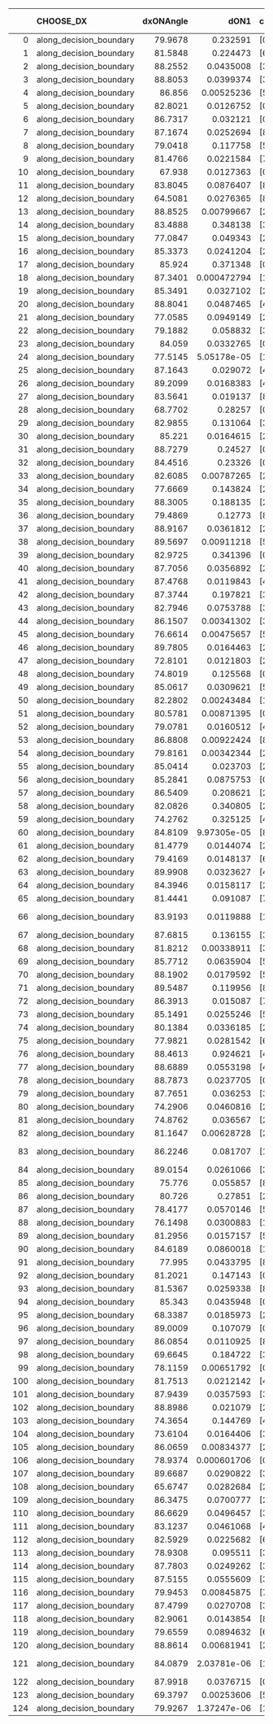 |     | CHOOSE_DX               |   dxONAngle |        dON1 | cIDON1   |   dON_patch_1 |   nTON |         dON |   dxOFFAngle |       dOFF1 | cIDOFF1   |   dOFF_patch_1 |   nTOFF |        dOFF | SUCCESS   |   nExp |   dual_point_id |   subpoint_time_seconds |   total_execution_time |       logp |        dOFF/dON | Vote dOFF>dON   |
|----:|:------------------------|------------:|------------:|:---------|--------------:|-------:|------------:|-------------:|------------:|:----------|---------------:|--------:|------------:|:----------|-------:|----------------:|------------------------:|-----------------------:|-----------:|----------------:|:----------------|
|   0 | along_decision_boundary |     79.9678 | 0.232591    | [0 1]    |   0.232591    |      1 | 0.232591    |      84.113  | 0.141233    | [0 1]     |    0.141233    |       1 | 0.141233    | False     |      1 |               1 |                1.5151   |                2.50643 |  0         |     0.607215    | False           |
|   1 | along_decision_boundary |     81.5848 | 0.224473    | [6 7]    |   0.224473    |      1 | 0.224473    |      85.5471 | 0.088327    | [6 7]     |    0.088327    |       1 | 0.088327    | False     |      2 |               2 |                0.993141 |                3.66914 | -0.5       |     0.393487    | False           |
|   2 | along_decision_boundary |     88.2552 | 0.0435008   | [3 4]    |   0.0435008   |      1 | 0.0435008   |      88.3576 | 0.199363    | [3 4]     |    0.199363    |       1 | 0.199363    | True      |      3 |               3 |                0.980457 |                4.70737 | -1         |     4.58297     | True            |
|   3 | along_decision_boundary |     88.8053 | 0.0399374   | [3 7]    |   0.0399374   |      1 | 0.0399374   |      88.6692 | 0.107586    | [3 7]     |    0.107586    |       1 | 0.107586    | True      |      4 |               4 |                0.760417 |                5.60157 | -0.166667  |     2.69386     | True            |
|   4 | along_decision_boundary |     86.856  | 0.00525236  | [5 7]    |   0.00525236  |      1 | 0.00525236  |      82.7101 | 0.10345     | [5 7]     |    0.10345     |       1 | 0.10345     | True      |      5 |               5 |                0.724249 |                6.35981 | -0         |    19.6958      | True            |
|   5 | along_decision_boundary |     82.8021 | 0.0126752   | [0 1]    |   0.0126752   |      1 | 0.0126752   |      80.1441 | 0.103544    | [0 1]     |    0.103544    |       1 | 0.103544    | True      |      6 |               6 |                0.721108 |                7.20234 | -0.1       |     8.16903     | True            |
|   6 | along_decision_boundary |     86.7317 | 0.032121    | [0 8]    |   0.032121    |      1 | 0.032121    |      80.7263 | 0.028818    | [1 8]     |    0.028818    |       1 | 0.028818    | False     |      7 |               7 |                1.05113  |                8.34821 | -0.333333  |     0.89717     | False           |
|   7 | along_decision_boundary |     87.1674 | 0.0252694   | [8 9]    |   0.0252694   |      1 | 0.0252694   |      88.3929 | 0.00744192  | [8 9]     |    0.00744192  |       1 | 0.00744192  | False     |      8 |               8 |                0.64301  |                9.04422 | -0.0714286 |     0.294503    | False           |
|   8 | along_decision_boundary |     79.0418 | 0.117758    | [5 9]    |   0.117758    |      1 | 0.117758    |      79.0758 | 0.273866    | [5 9]     |    0.273866    |       1 | 0.273866    | True      |      9 |               9 |                1.00347  |               10.1562  | -0         |     2.32567     | True            |
|   9 | along_decision_boundary |     81.4766 | 0.0221584   | [7 9]    |   0.0221584   |      1 | 0.0221584   |      82.4389 | 0.11775     | [7 9]     |    0.11775     |       1 | 0.11775     | True      |     10 |              10 |                0.911222 |               11.1648  | -0.0555556 |     5.31401     | True            |
|  10 | along_decision_boundary |     67.938  | 0.0127363   | [0 2]    |   0.0127363   |      1 | 0.0127363   |      80.247  | 0.0347562   | [1 2]     |    0.0347562   |       1 | 0.0347562   | True      |     11 |              11 |                0.716458 |               11.9678  | -0.2       |     2.7289      | True            |
|  11 | along_decision_boundary |     83.8045 | 0.0876407   | [8 9]    |   0.0876407   |      1 | 0.0876407   |      89.2779 | 0.197094    | [8 9]     |    0.197094    |       1 | 0.197094    | True      |     12 |              12 |                0.870302 |               12.8966  | -0.409091  |     2.24889     | True            |
|  12 | along_decision_boundary |     64.5081 | 0.0276365   | [8 9]    |   0.0276365   |      1 | 0.0276365   |      74.3996 | 0.100211    | [8 9]     |    0.100211    |       1 | 0.100211    | True      |     13 |              13 |                0.906779 |               13.8124  | -0.666667  |     3.62604     | True            |
|  13 | along_decision_boundary |     88.8525 | 0.00799667  | [2 5]    |   0.00799667  |      1 | 0.00799667  |      84.4171 | 0.132932    | [2 5]     |    0.132932    |       1 | 0.132932    | True      |     14 |              14 |                1.08336  |               14.9048  | -0.961538  |    16.6235      | True            |
|  14 | along_decision_boundary |     83.4888 | 0.348138    | [3 5]    |   0.348138    |      1 | 0.348138    |      82.3444 | 0.102909    | [3 5]     |    0.102909    |       1 | 0.102909    | False     |     15 |              15 |                1.02534  |               16.0007  | -1.28571   |     0.295597    | False           |
|  15 | along_decision_boundary |     77.0847 | 0.049343    | [2 7]    |   0.049343    |      1 | 0.049343    |      80.2398 | 0.0432341   | [2 7]     |    0.0432341   |       1 | 0.0432341   | False     |     16 |              16 |                0.714162 |               16.7772  | -0.833333  |     0.876196    | False           |
|  16 | along_decision_boundary |     85.3373 | 0.0241204   | [2 3]    |   0.0241204   |      1 | 0.0241204   |      84.4649 | 0.0398917   | [2 3]     |    0.0398917   |       1 | 0.0398917   | True      |     17 |              17 |                0.643191 |               17.551   | -0.5       |     1.65386     | True            |
|  17 | along_decision_boundary |     85.924  | 0.371348    | [0 1]    |   0.371348    |      1 | 0.371348    |      88.8969 | 0.0478678   | [0 1]     |    0.0478678   |       1 | 0.0478678   | False     |     18 |              18 |                0.886361 |               18.4873  | -0.735294  |     0.128903    | False           |
|  18 | along_decision_boundary |     87.3401 | 0.000472794 | [1 2]    |   0.000472794 |      1 | 0.000472794 |      89.4556 | 0.0157699   | [0 2]     |    0.0157699   |       1 | 0.0157699   | True      |     19 |              19 |                0.598016 |               19.1601  | -0.444444  |    33.3547      | True            |
|  19 | along_decision_boundary |     85.3491 | 0.0327102   | [2 7]    |   0.0327102   |      1 | 0.0327102   |      87.5584 | 0.220593    | [2 7]     |    0.220593    |       1 | 0.220593    | True      |     20 |              20 |                0.835068 |               20.1386  | -0.657895  |     6.74385     | True            |
|  20 | along_decision_boundary |     88.8041 | 0.0487465   | [4 7]    |   0.0487465   |      1 | 0.0487465   |      86.4115 | 0.0309938   | [4 7]     |    0.0309938   |       1 | 0.0309938   | False     |     21 |              21 |                0.737216 |               20.8998  | -0.9       |     0.635815    | False           |
|  21 | along_decision_boundary |     77.0585 | 0.0949149   | [2 8]    |   0.0949149   |      1 | 0.0949149   |      83.5371 | 0.16593     | [2 8]     |    0.16593     |       1 | 0.16593     | True      |     22 |              22 |                1.11153  |               22.0718  | -0.595238  |     1.7482      | True            |
|  22 | along_decision_boundary |     79.1882 | 0.058832    | [3 7]    |   0.058832    |      1 | 0.058832    |      84.6474 | 0.113125    | [3 7]     |    0.113125    |       1 | 0.113125    | True      |     23 |              23 |                1.29857  |               23.566   | -0.818182  |     1.92284     | True            |
|  23 | along_decision_boundary |     84.059  | 0.0332765   | [0 7]    |   0.0332765   |      1 | 0.0332765   |      88.4753 | 0.0101324   | [1 7]     |    0.0101324   |       1 | 0.0101324   | False     |     24 |              24 |                0.692291 |               24.2993  | -1.06522   |     0.30449     | False           |
|  24 | along_decision_boundary |     77.5145 | 5.05178e-05 | [1 2]    |   5.05178e-05 |      1 | 5.05178e-05 |      86.2004 | 0.187373    | [0 2]     |    0.187373    |       1 | 0.187373    | True      |     25 |              25 |                0.9573   |               25.3736  | -0.75      |  3709.05        | True            |
|  25 | along_decision_boundary |     87.1643 | 0.029072    | [4 7]    |   0.029072    |      1 | 0.029072    |      83.7576 | 0.0141987   | [4 7]     |    0.0141987   |       1 | 0.0141987   | False     |     26 |              26 |                0.630519 |               26.0537  | -0.98      |     0.488397    | False           |
|  26 | along_decision_boundary |     89.2099 | 0.0168383   | [4 9]    |   0.0168383   |      1 | 0.0168383   |      88.092  | 0.0724768   | [4 9]     |    0.0724768   |       1 | 0.0724768   | True      |     27 |              27 |                0.590343 |               26.7616  | -0.692308  |     4.30428     | True            |
|  27 | along_decision_boundary |     83.5641 | 0.019137    | [8 9]    |   0.019137    |      1 | 0.019137    |      84.1472 | 0.253048    | [8 9]     |    0.253048    |       1 | 0.253048    | True      |     28 |              28 |                0.679173 |               27.7488  | -0.907407  |    13.223       | True            |
|  28 | along_decision_boundary |     68.7702 | 0.28257     | [0 8]    |   0.28257     |      1 | 0.28257     |      87.8724 | 0.00580994  | [1 8]     |    0.00580994  |       1 | 0.00580994  | False     |     29 |              29 |                0.757804 |               28.5566  | -1.14286   |     0.0205611   | False           |
|  29 | along_decision_boundary |     82.9855 | 0.131064    | [3 7]    |   0.131064    |      1 | 0.131064    |      85.8708 | 0.0268433   | [3 7]     |    0.0268433   |       1 | 0.0268433   | False     |     30 |              30 |                0.698534 |               29.3708  | -0.844828  |     0.204811    | False           |
|  30 | along_decision_boundary |     85.221  | 0.0164615   | [2 7]    |   0.0164615   |      1 | 0.0164615   |      85.9783 | 0.0549156   | [2 7]     |    0.0549156   |       1 | 0.0549156   | True      |     31 |              31 |                0.700626 |               30.1094  | -0.6       |     3.33599     | True            |
|  31 | along_decision_boundary |     88.7279 | 0.24527     | [0 9]    |   0.24527     |      1 | 0.24527     |      84.2388 | 0.0427214   | [1 9]     |    0.0427214   |       1 | 0.0427214   | False     |     32 |              32 |                1.05412  |               31.2181  | -0.790323  |     0.174181    | False           |
|  32 | along_decision_boundary |     84.4516 | 0.23326     | [0 2]    |   0.23326     |      1 | 0.23326     |      86.9768 | 4.0596e-06  | [0 2]     |    4.0596e-06  |       1 | 4.0596e-06  | False     |     33 |              33 |                0.68622  |               31.9708  | -0.5625    |     1.74038e-05 | False           |
|  33 | along_decision_boundary |     82.6085 | 0.00787265  | [2 6]    |   0.00787265  |      1 | 0.00787265  |      89.3129 | 0.0262668   | [2 6]     |    0.0262668   |       1 | 0.0262668   | True      |     34 |              34 |                0.830057 |               32.8904  | -0.378788  |     3.33646     | True            |
|  34 | along_decision_boundary |     77.6669 | 0.143824    | [2 9]    |   0.143824    |      1 | 0.143824    |      79.0803 | 0.0236451   | [2 9]     |    0.0236451   |       1 | 0.0236451   | False     |     35 |              35 |                0.58826  |               33.5492  | -0.529412  |     0.164403    | False           |
|  35 | along_decision_boundary |     88.3005 | 0.188135    | [2 5]    |   0.188135    |      1 | 0.188135    |      89.1512 | 0.224799    | [2 5]     |    0.224799    |       1 | 0.224799    | True      |     36 |              36 |                0.870492 |               34.5482  | -0.357143  |     1.19488     | True            |
|  36 | along_decision_boundary |     79.4869 | 0.12773     | [8 9]    |   0.12773     |      1 | 0.12773     |      89.7713 | 0.327895    | [8 9]     |    0.327895    |       1 | 0.327895    | True      |     37 |              37 |                1.17662  |               35.7709  | -0.5       |     2.5671      | True            |
|  37 | along_decision_boundary |     88.9167 | 0.0361812   | [2 5]    |   0.0361812   |      1 | 0.0361812   |      87.3777 | 0.138445    | [2 5]     |    0.138445    |       1 | 0.138445    | True      |     38 |              38 |                0.862265 |               36.6802  | -0.662162  |     3.82642     | True            |
|  38 | along_decision_boundary |     89.5697 | 0.00911218  | [5 7]    |   0.00911218  |      1 | 0.00911218  |      86.1803 | 0.264897    | [5 7]     |    0.264897    |       1 | 0.264897    | True      |     39 |              39 |                1.13993  |               37.9331  | -0.842105  |    29.0707      | True            |
|  39 | along_decision_boundary |     82.9725 | 0.341396    | [0 1]    |   0.341396    |      1 | 0.341396    |      85.7976 | 0.038178    | [0 1]     |    0.038178    |       1 | 0.038178    | False     |     40 |              40 |                0.710343 |               38.93    | -1.03846   |     0.111829    | False           |
|  40 | along_decision_boundary |     87.7056 | 0.0356892   | [2 8]    |   0.0356892   |      1 | 0.0356892   |      84.3989 | 0.00159677  | [2 8]     |    0.00159677  |       1 | 0.00159677  | False     |     41 |              41 |                0.734724 |               40.0397  | -0.8       |     0.0447411   | False           |
|  41 | along_decision_boundary |     87.4768 | 0.0119843   | [4 6]    |   0.0119843   |      1 | 0.0119843   |      88.3105 | 0.0286989   | [4 6]     |    0.0286989   |       1 | 0.0286989   | True      |     42 |              42 |                0.660812 |               41.029   | -0.597561  |     2.39471     | True            |
|  42 | along_decision_boundary |     87.3744 | 0.197821    | [3 7]    |   0.197821    |      1 | 0.197821    |      88.7428 | 0.146145    | [3 7]     |    0.146145    |       1 | 0.146145    | False     |     43 |              43 |                0.817911 |               41.9125  | -0.761905  |     0.738772    | False           |
|  43 | along_decision_boundary |     82.7946 | 0.0753788   | [3 7]    |   0.0753788   |      1 | 0.0753788   |      87.7648 | 0.00648314  | [3 7]     |    0.00648314  |       1 | 0.00648314  | False     |     44 |              44 |                0.982073 |               43.0154  | -0.569767  |     0.0860076   | False           |
|  44 | along_decision_boundary |     86.1507 | 0.00341302  | [3 7]    |   0.00341302  |      1 | 0.00341302  |      89.4431 | 0.00475889  | [3 7]     |    0.00475889  |       1 | 0.00475889  | True      |     45 |              45 |                0.703466 |               43.8164  | -0.409091  |     1.39433     | True            |
|  45 | along_decision_boundary |     76.6614 | 0.00475657  | [5 7]    |   0.00475657  |      1 | 0.00475657  |      79.2631 | 0.0149375   | [5 7]     |    0.0149375   |       1 | 0.0149375   | True      |     46 |              46 |                0.654787 |               44.5067  | -0.544444  |     3.14039     | True            |
|  46 | along_decision_boundary |     89.7805 | 0.0164463   | [2 7]    |   0.0164463   |      1 | 0.0164463   |      88.9065 | 0.0875      | [2 7]     |    0.0875      |       1 | 0.0875      | True      |     47 |              47 |                0.891252 |               45.4385  | -0.695652  |     5.32034     | True            |
|  47 | along_decision_boundary |     72.8101 | 0.0121803   | [2 4]    |   0.0121803   |      1 | 0.0121803   |      82.8718 | 0.220997    | [2 4]     |    0.220997    |       1 | 0.220997    | True      |     48 |              48 |                0.981089 |               46.5387  | -0.861702  |    18.1439      | True            |
|  48 | along_decision_boundary |     74.8019 | 0.125568    | [0 1]    |   0.125568    |      1 | 0.125568    |      83.2934 | 0.266156    | [0 1]     |    0.266156    |       1 | 0.266156    | True      |     49 |              49 |                1.4266   |               48.1861  | -1.04167   |     2.11961     | True            |
|  49 | along_decision_boundary |     85.0617 | 0.0309621   | [5 9]    |   0.0309621   |      1 | 0.0309621   |      86.1849 | 0.0235008   | [5 9]     |    0.0235008   |       1 | 0.0235008   | False     |     50 |              50 |                0.871577 |               49.0786  | -1.23469   |     0.759018    | False           |
|  50 | along_decision_boundary |     82.2802 | 0.00243484  | [1 5]    |   0.00243484  |      1 | 0.00243484  |      83.9088 | 0.00891769  | [0 5]     |    0.00891769  |       1 | 0.00891769  | True      |     51 |              51 |                0.643977 |               49.8201  | -1         |     3.66253     | True            |
|  51 | along_decision_boundary |     80.5781 | 0.00871395  | [0 4]    |   0.00871395  |      1 | 0.00871395  |      82.881  | 0.175652    | [1 4]     |    0.175652    |       1 | 0.175652    | True      |     52 |              52 |                0.85413  |               50.7456  | -1.18627   |    20.1575      | True            |
|  52 | along_decision_boundary |     79.0781 | 0.0160512   | [4 8]    |   0.0160512   |      1 | 0.0160512   |      87.2623 | 0.0871605   | [4 8]     |    0.0871605   |       1 | 0.0871605   | True      |     53 |              53 |                0.965441 |               51.8485  | -1.38462   |     5.43017     | True            |
|  53 | along_decision_boundary |     86.8808 | 0.00922424  | [8 9]    |   0.00922424  |      1 | 0.00922424  |      87.3615 | 0.0380372   | [8 9]     |    0.0380372   |       1 | 0.0380372   | True      |     54 |              54 |                0.995727 |               52.8793  | -1.59434   |     4.12361     | True            |
|  54 | along_decision_boundary |     79.8161 | 0.00342344  | [2 7]    |   0.00342344  |      1 | 0.00342344  |      85.6723 | 0.0385257   | [2 7]     |    0.0385257   |       1 | 0.0385257   | True      |     55 |              55 |                0.683007 |               53.6818  | -1.81481   |    11.2535      | True            |
|  55 | along_decision_boundary |     85.0414 | 0.023703    | [2 7]    |   0.023703    |      1 | 0.023703    |      89.6956 | 0.0717329   | [2 7]     |    0.0717329   |       1 | 0.0717329   | True      |     56 |              56 |                0.72823  |               54.4371  | -2.04545   |     3.02633     | True            |
|  56 | along_decision_boundary |     85.2841 | 0.0875753   | [0 1]    |   0.0875753   |      1 | 0.0875753   |      89.7436 | 0.151658    | [0 1]     |    0.151658    |       1 | 0.151658    | True      |     57 |              58 |                1.79292  |             2101.85    | -2.28571   |     1.73174     | True            |
|  57 | along_decision_boundary |     86.5409 | 0.208621    | [2 7]    |   0.208621    |      1 | 0.208621    |      87.464  | 0.757821    | [2 7]     |    0.757821    |       1 | 0.757821    | True      |     58 |              59 |                2.47921  |             2104.66    | -2.53509   |     3.63253     | True            |
|  58 | along_decision_boundary |     82.0826 | 0.340805    | [2 7]    |   0.340805    |      1 | 0.340805    |      81.8812 | 1.13282     | [2 7]     |    1.13282     |       1 | 1.13282     | True      |     59 |              60 |                5.81847  |             2110.55    | -2.7931    |     3.32396     | True            |
|  59 | along_decision_boundary |     74.2762 | 0.325125    | [4 5]    |   0.325125    |      1 | 0.325125    |      79.5138 | 0.058717    | [4 5]     |    0.058717    |       1 | 0.058717    | False     |     60 |              61 |                2.41007  |             2113.08    | -3.05932   |     0.180598    | False           |
|  60 | along_decision_boundary |     84.8109 | 9.97305e-05 | [8 9]    |   9.97305e-05 |      1 | 9.97305e-05 |      88.7155 | 0.100791    | [8 9]     |    0.100791    |       1 | 0.100791    | True      |     61 |              62 |                2.80476  |             2116       | -2.7       |  1010.64        | True            |
|  61 | along_decision_boundary |     81.4779 | 0.0144074   | [2 7]    |   0.0144074   |      1 | 0.0144074   |      87.7005 | 0.0106955   | [2 7]     |    0.0106955   |       1 | 0.0106955   | False     |     62 |              63 |                1.88191  |             2118.05    | -2.95902   |     0.742364    | False           |
|  62 | along_decision_boundary |     79.4169 | 0.0148137   | [6 7]    |   0.0148137   |      1 | 0.0148137   |      86.2055 | 0.0121114   | [6 7]     |    0.0121114   |       1 | 0.0121114   | False     |     63 |              64 |                2.68354  |             2120.82    | -2.6129    |     0.817581    | False           |
|  63 | along_decision_boundary |     89.9908 | 0.0323627   | [4 9]    |   0.0323627   |      1 | 0.0323627   |      85.8697 | 0.00788311  | [4 9]     |    0.00788311  |       1 | 0.00788311  | False     |     64 |              65 |                1.9701   |             2122.86    | -2.29365   |     0.243586    | False           |
|  64 | along_decision_boundary |     84.3946 | 0.0158117   | [2 4]    |   0.0158117   |      1 | 0.0158117   |      85.0831 | 0.0132443   | [2 4]     |    0.0132443   |       1 | 0.0132443   | False     |     65 |              66 |                2.17995  |             2125.16    | -2         |     0.83763     | False           |
|  65 | along_decision_boundary |     81.4441 | 0.091087    | [7 9]    |   0.091087    |      1 | 0.091087    |      86.2942 | 0.152214    | [7 9]     |    0.152214    |       1 | 0.152214    | True      |     66 |              67 |                2.88387  |             2128.1     | -1.73077   |     1.67109     | True            |
|  66 | along_decision_boundary |     83.9193 | 0.0119888   | [1 9]    |   0.0119888   |      1 | 0.0119888   |      82.132  | 9.54911e-06 | [0 9]     |    9.54911e-06 |       1 | 9.54911e-06 | False     |     67 |              68 |                1.76344  |             2129.98    | -1.93939   |     0.000796505 | False           |
|  67 | along_decision_boundary |     87.6815 | 0.136155    | [3 5]    |   0.136155    |      1 | 0.136155    |      89.678  | 0.00909923  | [3 5]     |    0.00909923  |       1 | 0.00909923  | False     |     68 |              69 |                2.92048  |             2132.97    | -1.6791    |     0.0668297   | False           |
|  68 | along_decision_boundary |     81.8212 | 0.00338911  | [3 7]    |   0.00338911  |      1 | 0.00338911  |      87.1607 | 0.00198211  | [3 7]     |    0.00198211  |       1 | 0.00198211  | False     |     69 |              70 |                2.11279  |             2135.14    | -1.44118   |     0.584847    | False           |
|  69 | along_decision_boundary |     85.7712 | 0.0635904   | [5 9]    |   0.0635904   |      1 | 0.0635904   |      86.7019 | 0.113504    | [5 9]     |    0.113504    |       1 | 0.113504    | True      |     70 |              71 |                2.87417  |             2138.11    | -1.22464   |     1.78492     | True            |
|  70 | along_decision_boundary |     88.1902 | 0.0179592   | [5 9]    |   0.0179592   |      1 | 0.0179592   |      85.7537 | 0.185646    | [5 9]     |    0.185646    |       1 | 0.185646    | True      |     71 |              72 |                1.80123  |             2140.01    | -1.4       |    10.3371      | True            |
|  71 | along_decision_boundary |     89.5487 | 0.119956    | [8 9]    |   0.119956    |      1 | 0.119956    |      81.5507 | 0.0380266   | [8 9]     |    0.0380266   |       1 | 0.0380266   | False     |     72 |              73 |                2.71686  |             2142.78    | -1.58451   |     0.317006    | False           |
|  72 | along_decision_boundary |     86.3913 | 0.015087    | [7 9]    |   0.015087    |      1 | 0.015087    |      87.8361 | 0.00374176  | [7 9]     |    0.00374176  |       1 | 0.00374176  | False     |     73 |              74 |                2.34599  |             2145.24    | -1.36111   |     0.248013    | False           |
|  73 | along_decision_boundary |     85.1491 | 0.0255246   | [5 7]    |   0.0255246   |      1 | 0.0255246   |      88.9384 | 0.0894439   | [5 7]     |    0.0894439   |       1 | 0.0894439   | True      |     74 |              75 |                2.75992  |             2148.12    | -1.15753   |     3.50423     | True            |
|  74 | along_decision_boundary |     80.1384 | 0.0336185   | [2 4]    |   0.0336185   |      1 | 0.0336185   |      86.2708 | 0.149009    | [2 4]     |    0.149009    |       1 | 0.149009    | True      |     75 |              76 |                4.4944   |             2152.74    | -1.32432   |     4.43235     | True            |
|  75 | along_decision_boundary |     77.9821 | 0.0281542   | [6 7]    |   0.0281542   |      1 | 0.0281542   |      84.1436 | 0.153909    | [6 7]     |    0.153909    |       1 | 0.153909    | True      |     76 |              77 |                1.01919  |             2153.94    | -1.5       |     5.46666     | True            |
|  76 | along_decision_boundary |     88.4613 | 0.924621    | [4 5]    |   0.924621    |      1 | 0.924621    |      89.6721 | 0.422063    | [4 5]     |    0.422063    |       1 | 0.422063    | False     |     77 |              78 |                1.13573  |             2155.08    | -1.68421   |     0.456471    | False           |
|  77 | along_decision_boundary |     88.6889 | 0.0553198   | [4 9]    |   0.0553198   |      1 | 0.0553198   |      89.9026 | 0.258063    | [4 9]     |    0.258063    |       1 | 0.258063    | True      |     78 |              79 |                0.47277  |             2155.56    | -1.46104   |     4.66493     | True            |
|  78 | along_decision_boundary |     88.7873 | 0.0237705   | [0 9]    |   0.0237705   |      1 | 0.0237705   |      81.7733 | 0.00224466  | [1 9]     |    0.00224466  |       1 | 0.00224466  | False     |     79 |              80 |                0.821054 |             2156.39    | -1.64103   |     0.0944307   | False           |
|  79 | along_decision_boundary |     87.7651 | 0.036253    | [3 9]    |   0.036253    |      1 | 0.036253    |      81.1736 | 0.13171     | [3 9]     |    0.13171     |       1 | 0.13171     | True      |     80 |              81 |                0.720359 |             2157.13    | -1.42405   |     3.63307     | True            |
|  80 | along_decision_boundary |     74.2906 | 0.0460816   | [2 9]    |   0.0460816   |      1 | 0.0460816   |      83.1789 | 0.0462449   | [2 9]     |    0.0462449   |       1 | 0.0462449   | True      |     81 |              82 |                0.827088 |             2157.97    | -1.6       |     1.00354     | True            |
|  81 | along_decision_boundary |     74.8762 | 0.036567    | [2 4]    |   0.036567    |      1 | 0.036567    |      83.7329 | 0.111658    | [2 4]     |    0.111658    |       1 | 0.111658    | True      |     82 |              83 |                0.607354 |             2158.58    | -1.78395   |     3.05351     | True            |
|  82 | along_decision_boundary |     81.1647 | 0.00628728  | [2 6]    |   0.00628728  |      1 | 0.00628728  |      86.6684 | 0.18454     | [2 6]     |    0.18454     |       1 | 0.18454     | True      |     83 |              84 |                1.12625  |             2159.72    | -1.97561   |    29.3513      | True            |
|  83 | along_decision_boundary |     86.2246 | 0.081707    | [1 9]    |   0.081707    |      1 | 0.081707    |      80.1322 | 2.74322e-05 | [0 9]     |    2.74322e-05 |       1 | 2.74322e-05 | False     |     84 |              85 |                0.66893  |             2160.4     | -2.1747    |     0.000335738 | False           |
|  84 | along_decision_boundary |     89.0154 | 0.0261066   | [3 8]    |   0.0261066   |      1 | 0.0261066   |      86.992  | 0.10214     | [3 8]     |    0.10214     |       1 | 0.10214     | True      |     85 |              86 |                0.715512 |             2161.13    | -1.92857   |     3.91243     | True            |
|  85 | along_decision_boundary |     75.776  | 0.055857    | [8 9]    |   0.055857    |      1 | 0.055857    |      80.7036 | 0.219591    | [8 9]     |    0.219591    |       1 | 0.219591    | True      |     86 |              87 |                0.681283 |             2161.82    | -2.12353   |     3.9313      | True            |
|  86 | along_decision_boundary |     80.726  | 0.27851     | [2 3]    |   0.27851     |      1 | 0.27851     |      87.7669 | 0.259815    | [2 3]     |    0.259815    |       1 | 0.259815    | False     |     87 |              88 |                1.05121  |             2162.89    | -2.32558   |     0.932877    | False           |
|  87 | along_decision_boundary |     78.4177 | 0.0570146   | [5 6]    |   0.0570146   |      1 | 0.0570146   |      84.4486 | 0.153681    | [5 6]     |    0.153681    |       1 | 0.153681    | True      |     88 |              89 |                0.950067 |             2163.85    | -2.07471   |     2.69547     | True            |
|  88 | along_decision_boundary |     76.1498 | 0.0300883   | [1 8]    |   0.0300883   |      1 | 0.0300883   |      86.879  | 0.212519    | [0 8]     |    0.212519    |       1 | 0.212519    | True      |     89 |              90 |                1.07976  |             2164.94    | -2.27273   |     7.06318     | True            |
|  89 | along_decision_boundary |     81.2956 | 0.0157157   | [5 7]    |   0.0157157   |      1 | 0.0157157   |      81.8527 | 0.117733    | [5 7]     |    0.117733    |       1 | 0.117733    | True      |     90 |              91 |                0.627466 |             2165.57    | -2.47753   |     7.49138     | True            |
|  90 | along_decision_boundary |     84.6189 | 0.0860018   | [1 7]    |   0.0860018   |      1 | 0.0860018   |      89.7247 | 0.00465669  | [1 7]     |    0.00465669  |       1 | 0.00465669  | False     |     91 |              92 |                0.654866 |             2166.24    | -2.68889   |     0.0541464   | False           |
|  91 | along_decision_boundary |     77.995  | 0.0433795   | [8 9]    |   0.0433795   |      1 | 0.0433795   |      83.2038 | 0.00361517  | [8 9]     |    0.00361517  |       1 | 0.00361517  | False     |     92 |              93 |                0.936364 |             2167.19    | -2.42308   |     0.0833383   | False           |
|  92 | along_decision_boundary |     81.2021 | 0.147143    | [0 1]    |   0.147143    |      1 | 0.147143    |      86.8582 | 0.0679977   | [0 1]     |    0.0679977   |       1 | 0.0679977   | False     |     93 |              94 |                0.640563 |             2167.84    | -2.17391   |     0.46212     | False           |
|  93 | along_decision_boundary |     81.5367 | 0.0259338   | [8 9]    |   0.0259338   |      1 | 0.0259338   |      87.15   | 0.095377    | [8 9]     |    0.095377    |       1 | 0.095377    | True      |     94 |              95 |                0.6652   |             2168.51    | -1.94086   |     3.67771     | True            |
|  94 | along_decision_boundary |     85.343  | 0.0435948   | [0 1]    |   0.0435948   |      1 | 0.0435948   |      89.9069 | 0.0100511   | [0 1]     |    0.0100511   |       1 | 0.0100511   | False     |     95 |              96 |                0.685541 |             2169.21    | -2.12766   |     0.230557    | False           |
|  95 | along_decision_boundary |     68.3387 | 0.0185973   | [2 9]    |   0.0185973   |      1 | 0.0185973   |      77.0235 | 0.0728748   | [2 9]     |    0.0728748   |       1 | 0.0728748   | True      |     96 |              97 |                0.684373 |             2169.9     | -1.9       |     3.91856     | True            |
|  96 | along_decision_boundary |     89.0009 | 0.107079    | [0 1]    |   0.107079    |      1 | 0.107079    |      86.3982 | 0.0969004   | [0 1]     |    0.0969004   |       1 | 0.0969004   | False     |     97 |              98 |                0.708338 |             2170.62    | -2.08333   |     0.904943    | False           |
|  97 | along_decision_boundary |     86.0854 | 0.0110925   | [8 9]    |   0.0110925   |      1 | 0.0110925   |      86.5489 | 0.0236233   | [8 9]     |    0.0236233   |       1 | 0.0236233   | True      |     98 |              99 |                0.623252 |             2171.26    | -1.86082   |     2.12967     | True            |
|  98 | along_decision_boundary |     69.6645 | 0.184722    | [3 7]    |   0.184722    |      1 | 0.184722    |      82.8937 | 0.00781728  | [3 7]     |    0.00781728  |       1 | 0.00781728  | False     |     99 |             100 |                0.689116 |             2171.95    | -2.04082   |     0.0423192   | False           |
|  99 | along_decision_boundary |     78.1159 | 0.00651792  | [0 8]    |   0.00651792  |      1 | 0.00651792  |      77.5933 | 0.222718    | [1 8]     |    0.222718    |       1 | 0.222718    | True      |    100 |             101 |                0.810812 |             2172.78    | -1.82323   |    34.1702      | True            |
| 100 | along_decision_boundary |     81.7513 | 0.0212142   | [4 7]    |   0.0212142   |      1 | 0.0212142   |      81.9698 | 0.0834082   | [4 7]     |    0.0834082   |       1 | 0.0834082   | True      |    101 |             102 |                1.02239  |             2173.81    | -2         |     3.93172     | True            |
| 101 | along_decision_boundary |     87.9439 | 0.0357593   | [3 8]    |   0.0357593   |      1 | 0.0357593   |      83.8166 | 0.182307    | [3 8]     |    0.182307    |       1 | 0.182307    | True      |    102 |             103 |                0.838641 |             2174.66    | -2.18317   |     5.09818     | True            |
| 102 | along_decision_boundary |     88.8986 | 0.021079    | [2 6]    |   0.021079    |      1 | 0.021079    |      88.4741 | 0.00509019  | [2 6]     |    0.00509019  |       1 | 0.00509019  | False     |    103 |             104 |                0.578377 |             2175.25    | -2.37255   |     0.241481    | False           |
| 103 | along_decision_boundary |     74.3654 | 0.144769    | [4 6]    |   0.144769    |      1 | 0.144769    |      86.6002 | 0.0263545   | [4 6]     |    0.0263545   |       1 | 0.0263545   | False     |    104 |             105 |                0.66861  |             2175.93    | -2.14078   |     0.182045    | False           |
| 104 | along_decision_boundary |     73.6104 | 0.0164406   | [3 7]    |   0.0164406   |      1 | 0.0164406   |      82.9914 | 0.0767111   | [3 7]     |    0.0767111   |       1 | 0.0767111   | True      |    105 |             106 |                0.636943 |             2176.59    | -1.92308   |     4.66595     | True            |
| 105 | along_decision_boundary |     86.0659 | 0.00834377  | [2 5]    |   0.00834377  |      1 | 0.00834377  |      87.5665 | 0.00880433  | [2 5]     |    0.00880433  |       1 | 0.00880433  | True      |    106 |             107 |                0.611496 |             2177.21    | -2.1       |     1.0552      | True            |
| 106 | along_decision_boundary |     78.9374 | 0.000601706 | [0 1]    |   0.000601706 |      1 | 0.000601706 |      88.2446 | 0.0478692   | [0 1]     |    0.0478692   |       1 | 0.0478692   | True      |    107 |             108 |                0.695557 |             2177.91    | -2.28302   |    79.5558      | True            |
| 107 | along_decision_boundary |     89.6687 | 0.0290822   | [3 7]    |   0.0290822   |      1 | 0.0290822   |      84.7452 | 0.0172708   | [3 7]     |    0.0172708   |       1 | 0.0172708   | False     |    108 |             109 |                0.664024 |             2178.59    | -2.47196   |     0.593862    | False           |
| 108 | along_decision_boundary |     65.6747 | 0.0282684   | [2 4]    |   0.0282684   |      1 | 0.0282684   |      77.9331 | 0.124576    | [2 4]     |    0.124576    |       1 | 0.124576    | True      |    109 |             110 |                0.493667 |             2179.09    | -2.24074   |     4.40689     | True            |
| 109 | along_decision_boundary |     86.3475 | 0.0700777   | [2 4]    |   0.0700777   |      1 | 0.0700777   |      87.5466 | 0.0872507   | [2 4]     |    0.0872507   |       1 | 0.0872507   | True      |    110 |             111 |                0.452202 |             2179.55    | -2.42661   |     1.24506     | True            |
| 110 | along_decision_boundary |     86.6629 | 0.0496457   | [3 6]    |   0.0496457   |      1 | 0.0496457   |      88.4371 | 0.0147058   | [3 6]     |    0.0147058   |       1 | 0.0147058   | False     |    111 |             112 |                0.492683 |             2180.05    | -2.61818   |     0.296214    | False           |
| 111 | along_decision_boundary |     83.1237 | 0.0461068   | [4 5]    |   0.0461068   |      1 | 0.0461068   |      81.8636 | 0.0302312   | [4 5]     |    0.0302312   |       1 | 0.0302312   | False     |    112 |             113 |                0.41704  |             2180.48    | -2.38288   |     0.655678    | False           |
| 112 | along_decision_boundary |     82.5929 | 0.0225682   | [6 9]    |   0.0225682   |      1 | 0.0225682   |      85.9874 | 0.00140544  | [6 9]     |    0.00140544  |       1 | 0.00140544  | False     |    113 |             114 |                0.4082   |             2180.89    | -2.16071   |     0.0622752   | False           |
| 113 | along_decision_boundary |     78.9308 | 0.095511    | [3 4]    |   0.095511    |      1 | 0.095511    |      86.4538 | 0.152419    | [3 4]     |    0.152419    |       1 | 0.152419    | True      |    114 |             115 |                0.386665 |             2181.28    | -1.95133   |     1.59583     | True            |
| 114 | along_decision_boundary |     87.7803 | 0.0249262   | [3 5]    |   0.0249262   |      1 | 0.0249262   |      86.7086 | 0.0676105   | [3 5]     |    0.0676105   |       1 | 0.0676105   | True      |    115 |             116 |                0.344691 |             2181.63    | -2.12281   |     2.71243     | True            |
| 115 | along_decision_boundary |     87.5155 | 0.0555609   | [3 5]    |   0.0555609   |      1 | 0.0555609   |      85.7758 | 0.248173    | [3 5]     |    0.248173    |       1 | 0.248173    | True      |    116 |             117 |                0.449426 |             2182.09    | -2.3       |     4.46667     | True            |
| 116 | along_decision_boundary |     79.9453 | 0.00845875  | [7 9]    |   0.00845875  |      1 | 0.00845875  |      84.2512 | 0.328697    | [7 9]     |    0.328697    |       1 | 0.328697    | True      |    117 |             118 |                0.654676 |             2182.75    | -2.48276   |    38.8588      | True            |
| 117 | along_decision_boundary |     87.4799 | 0.0270708   | [3 7]    |   0.0270708   |      1 | 0.0270708   |      89.8121 | 0.07216     | [3 7]     |    0.07216     |       1 | 0.07216     | True      |    118 |             119 |                0.545258 |             2183.3     | -2.67094   |     2.66561     | True            |
| 118 | along_decision_boundary |     82.9061 | 0.0143854   | [8 9]    |   0.0143854   |      1 | 0.0143854   |      87.1983 | 0.0375094   | [8 9]     |    0.0375094   |       1 | 0.0375094   | True      |    119 |             120 |                0.489642 |             2183.8     | -2.86441   |     2.60746     | True            |
| 119 | along_decision_boundary |     79.6559 | 0.0894632   | [6 9]    |   0.0894632   |      1 | 0.0894632   |      81.9616 | 0.0223037   | [6 9]     |    0.0223037   |       1 | 0.0223037   | False     |    120 |             121 |                0.450137 |             2184.26    | -3.06303   |     0.249306    | False           |
| 120 | along_decision_boundary |     88.8614 | 0.00681941  | [2 7]    |   0.00681941  |      1 | 0.00681941  |      87.3083 | 0.186974    | [2 7]     |    0.186974    |       1 | 0.186974    | True      |    121 |             122 |                0.595222 |             2184.86    | -2.81667   |    27.418       | True            |
| 121 | along_decision_boundary |     84.0879 | 2.03781e-06 | [1 2]    |   2.03781e-06 |      1 | 2.03781e-06 |      82.0248 | 2.72903e-06 | [0 2]     |    2.72903e-06 |       1 | 2.72903e-06 | True      |    122 |             123 |                0.521257 |             2185.39    | -3.0124    |     1.33919     | True            |
| 122 | along_decision_boundary |     87.9918 | 0.0376715   | [0 1]    |   0.0376715   |      1 | 0.0376715   |      85.751  | 0.0611828   | [0 1]     |    0.0611828   |       1 | 0.0611828   | True      |    123 |             124 |                0.452176 |             2185.85    | -3.21311   |     1.62411     | True            |
| 123 | along_decision_boundary |     69.3797 | 0.00253606  | [5 8]    |   0.00253606  |      1 | 0.00253606  |      77.9218 | 0.128856    | [5 8]     |    0.128856    |       1 | 0.128856    | True      |    124 |             125 |                0.448675 |             2186.31    | -3.4187    |    50.8095      | True            |
| 124 | along_decision_boundary |     79.9267 | 1.37247e-06 | [1 9]    |   1.37247e-06 |      1 | 1.37247e-06 |      89.3151 | 0.0277776   | [1 9]     |    0.0277776   |       1 | 0.0277776   | True      |    125 |             126 |                0.430203 |             2186.74    | -3.62903   | 20239.1         | True            |